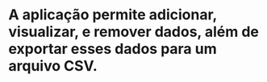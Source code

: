 # A aplicação permite adicionar, visualizar, e remover dados, além de exportar esses dados para um arquivo CSV.